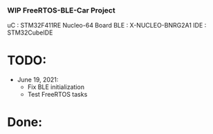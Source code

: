 ### WIP FreeRTOS-BLE-Car Project ###

uC  : STM32F411RE Nucleo-64 Board
BLE : X-NUCLEO-BNRG2A1
IDE : STM32CubeIDE

# TODO:
* June 19, 2021:
	* Fix BLE initialization
	* Test FreeRTOS tasks

# Done: